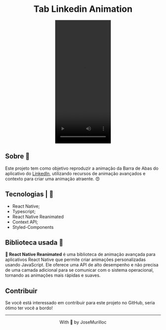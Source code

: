 
<h1 align="center">
  Tab Linkedin Animation
</h1>

<p align="center">
  <video width="180" height="400" controls>
    <source src="https://user-images.githubusercontent.com/43470555/212552144-e820e81c-2329-4fb2-9d89-d840dafd31eb.mp4" type="video/mp4">
  </video>
</p>

## Sobre 📖
Este projeto tem como objetivo reproduzir a animação da Barra de Abas do aplicativo do [LinkedIn](https://apps.apple.com/us/app/id288429040), utilizando recursos de animação avançados e contexto para criar uma animação atraente. 😍


## Tecnologias | 🚀

- React Native;
- Typescript;
- React Native Reanimated
- Context API;
- Styled-Components

## Biblioteca usada 🧰

**🤩 React Native Reanimated** é uma biblioteca de animação avançada para aplicativos React Native que permite criar animações personalizadas usando JavaScript. Ele oferece uma API de alto desempenho e não precisa de uma camada adicional para se comunicar com o sistema operacional, tornando as animações mais rápidas e suaves.


## Contribuir
Se você está interessado em contribuir para este projeto no GitHub, seria ótimo ter você a bordo!

---


<p align="center">With 💛 by JoseMurilloc</p>